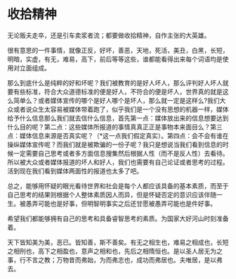 # 收拾精神
  无论贩夫走卒，还是引车卖浆者流；都要做收拾精神，自作主张的大英雄。

  很有意思的一件事情，就像正反，好坏，善恶，天地，死活，美丑，白黑，长短，明暗，实虚，有无，难易，高下，前后等等这些，谁都能看得出来每个词语均是使用对立面组成。

  那么到底什么是纯粹的好和坏呢？我们被教育的是好人坏人，那么评判好人坏人就要有些标准，符合大众道德标准的便是好人，不符合的便是坏人，世界真的就是这么简单么？或者媒体宣传的哪个是好人哪个是坏人，那么就一定是这样么?我们大众或者说众生太容易被媒体带着跑了，似乎我们是一个没有思想的机器一样，媒体给予什么信息那么我们就去信什么信息，首先第一点：媒体放出来的信息想要达到什么目的呢？第二点：这些媒体所报道的事情真真正正是事物本来面目么？第三点：媒体信息来源是否真实呢？（*这一点我们假定真实）。第四点：会不会有谁在操纵媒体宣传呢？而我们就是被欺骗的一份子呢？我只是想说当我们看到信息的时候一定需要自己思考或者多方面信息搜集然后根据人性（而不是反人性）去看待。所以被大众或者媒体报道的坏人和好人，我们也需要有自己论证或者思考的过程。活到现在我们看到媒体两面性的报道也太多了吧。

  总之，能够用怀疑的眼光看待世界和社会是每个人都应该具备的基本素质，而至于自己思考的结果则根据个人整体素质因人而异，但是怀疑否定的意识应该伴随一生。被愚弄可能也是好事，但明智明事实之后还甘愿被愚弄可能也是件好事。

  希望我们都能够拥有自己的思考和具备睿智思考的素质。为国家大好河山时刻准备着。

  天下皆知美为美，恶已。皆知善，斯不善矣。有无之相生也，难易之相成也，长短之相刑也，高下之相盈也，意声之相和也，先后之相隋恒也。是以圣人居无为之事，行不言之教；万物昔而弗始，为而弗志也，成功而弗居也。夫唯居，是以弗去。
